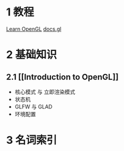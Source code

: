 # 1 教程
[Learn OpenGL](https://learnopengl-cn.github.io/)
[docs.gl](https://docs.gl/)
# 2 基础知识
## 2.1 [[Introduction to OpenGL]]
- 核心模式 与 立即渲染模式
- 状态机
- GLFW 与 GLAD
- 环境配置

# 3 名词索引